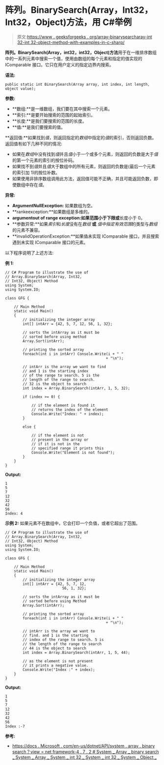 # 阵列。BinarySearch(Array，Int32，Int32，Object)方法，用 C#举例

> 原文:[https://www . geeksforgeeks . org/array-binarysearcharay-int 32-int 32-object-method-with-examples-in-c-sharp/](https://www.geeksforgeeks.org/array-binarysearcharray-int32-int32-object-method-with-examples-in-c-sharp/)

**阵列。BinarySearch(Array，int32，int32，Object)方法**用于在一维排序数组中的一系列元素中搜索一个值，使用由数组的每个元素和指定的值实现的 IComparable 接口。它只在用户定义的指定边界内搜索。

**语法:**

```
public static int BinarySearch(Array array, int index, int length, object value);

```

**参数:**

*   **数组:**是一维数组，我们要在其中搜索一个元素。
*   **索引:**是要开始搜索的范围的起始索引。
*   **长度:**是我们要搜索的范围的长度。
*   **值:**是我们要搜索的值。

**返回值:**如果找到*值*，则返回指定的*数组*中指定的*值*的索引，否则返回负数。返回值有如下几种不同的情况:

*   如果在*数组*中没有找到*值*并且*值*小于一个或多个元素，则返回的负数是大于*值*的第一个元素的索引的按位补码。
*   如果找不到*值*并且*值*大于数组中的所有元素，则返回的负数是(最后一个元素的索引加 1)的按位补数。
*   如果使用非排序数组调用此方法，返回值可能不正确，并且可能返回负数，即使数组中存在*值*。

**异常:**

*   **ArgumentNullException:** 如果数组为空。
*   **rankeexception:**如果数组是多维的。
*   **argumentout of range exception:**如果范围小于下限**或**长度小于 0。
*   **参数异常:**如果*索引*和*长度*没有在*数组* **或** *值中指定有效范围*的类型与*数组*的元素不兼容。
*   **invalidOperationException:**如果值未实现 IComparable 接口，并且搜索遇到未实现 IComparable 接口的元素。

以下程序说明了上述方法:

**例 1:**

```
// C# Program to illustrate the use of 
// Array.BinarySearch(Array, Int32, 
// Int32, Object) Method
using System;
using System.IO;

class GFG {

    // Main Method
    static void Main()
    {
        // initializing the integer array
        int[] intArr = {42, 5, 7, 12, 56, 1, 32};

        // sorts the intArray as it must be 
        // sorted before using method
        Array.Sort(intArr);

        // printing the sorted array
        foreach(int i in intArr) Console.Write(i + " "
                                              + "\n");

        // intArr is the array we want to find
        // and 1 is the starting index
        // of the range to search. 5 is the 
        // length of the range to search.
        // 32 is the object to search
        int index = Array.BinarySearch(intArr, 1, 5, 32);

        if (index >= 0) {

            // if the element is found it 
            // returns the index of the element
            Console.Write("Index: " + index);
        }

        else {

            // if the element is not
            // present in the array or
            // if it is not in the 
            // specified range it prints this
            Console.Write("Element is not found");
        }
    }
}
```

**Output:**

```
1 
5 
7 
12 
32 
42 
56 
Index: 4

```

**示例 2:** 如果元素不在数组中，它会打印一个负值，或者它超出了范围。

```
// C# Program to illustrate the use of 
// Array.BinarySearch(Array, Int32, 
// Int32, Object) Method
using System;
using System.IO;

class GFG {

    // Main Method
    static void Main()
    {
        // initializing the integer array
        int[] intArr = {42, 5, 7, 12,
                          56, 1, 32};

        // sorts the intArray as it must be 
        // sorted before using Method
        Array.Sort(intArr);

        // printing the sorted array
        foreach(int i in intArr) Console.Write(i + " "
                                              + "\n");

        // intArr is the array we want to
        // find. and 1 is the starting
        // index of the range to search. 5 is 
        // the length of the range to search
        // 44 is the object to search
        int index = Array.BinarySearch(intArr, 1, 5, 44);

        // as the element is not present
        // it prints a negative value.
        Console.Write("Index :" + index);
    }
}
```

**Output:**

```
1 
5 
7 
12 
32 
42 
56 
Index :-7

```

**参考:**

*   [https://docs . Microsoft . com/en-us/dotnet/API/system . array . binary search？view = net framework-4 . 7 . 2 # System _ Array _ binary search _ System _ Array _ System _ int 32 _ System _ int 32 _ System _ Object _](https://docs.microsoft.com/en-us/dotnet/api/system.array.binarysearch?view=netframework-4.7.2#System_Array_BinarySearch_System_Array_System_Int32_System_Int32_System_Object_)